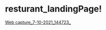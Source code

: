 # resturant_landingPage!
[Web capture_7-10-2021_144723_](https://user-images.githubusercontent.com/77299182/136672137-408063d9-09e6-4331-aa0e-99760f41bf5c.jpeg)
